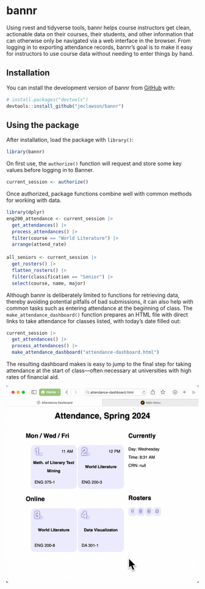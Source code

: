 
<!-- README.md is generated from README.Rmd. Please edit that file -->

# bannr

<!-- badges: start -->
<!-- badges: end -->

Using rvest and tidyverse tools, bannr helps course instructors get
clean, actionable data on their courses, their students, and other
information that can otherwise only be navigated via a web interface in
the browser. From logging in to exporting attendance records, bannr’s
goal is to make it easy for instructors to use course data without
needing to enter things by hand.

## Installation

You can install the development version of bannr from
[GitHub](https://github.com/) with:

``` r
# install.packages("devtools")
devtools::install_github("jmclawson/bannr")
```

## Using the package

After installation, load the package with `library()`:

``` r
library(bannr)
```

On first use, the `authorize()` function will request and store some key
values before logging in to Banner.

``` r
current_session <- authorize()
```

Once authorized, package functions combine well with common methods for
working with data.

``` r
library(dplyr)
eng200_attendance <- current_session |> 
  get_attendances() |>
  process_attendances() |> 
  filter(course == "World Literature") |> 
  arrange(attend_rate)

all_seniors <- current_session |> 
  get_rosters() |> 
  flatten_rosters() |> 
  filter(classification == "Senior") |> 
  select(course, name, major)
```

Although bannr is deliberately limited to functions for retrieving data,
thereby avoiding potential pitfalls of bad submissions, it can also help
with common tasks such as entering attendance at the beginning of class.
The `make_attendance_dashboard()` function prepares an HTML file with
direct links to take attendance for classes listed, with today’s date
filled out:

``` r
current_session |> 
  get_attendances() |>
  process_attendances() |> 
  make_attendance_dashboard("attendance-dashboard.html")
```

The resulting dashboard makes is easy to jump to the final step for
taking attendance at the start of class—often necessary at universities
with high rates of financial aid.

![](inst/attendance-dashboard.gif)
